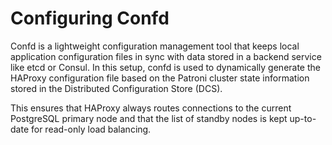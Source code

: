 # Configuring Confd

Confd is a lightweight configuration management tool that keeps local application configuration files in sync with data stored in a backend service like etcd or Consul. In this setup, confd is used to dynamically generate the HAProxy configuration file based on the Patroni cluster state information stored in the Distributed Configuration Store (DCS).

This ensures that HAProxy always routes connections to the current PostgreSQL primary node and that the list of standby nodes is kept up-to-date for read-only load balancing.
